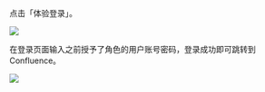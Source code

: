 <IntegrationDetailCard title="体验登录">

点击「体验登录」。

![](~@imagesZhCn/integration/confluence/3-1.png)

在登录页面输入之前授予了角色的用户账号密码，登录成功即可跳转到 Confluence。

![](~@imagesZhCn/integration/confluence/3-2.png)

</IntegrationDetailCard>
